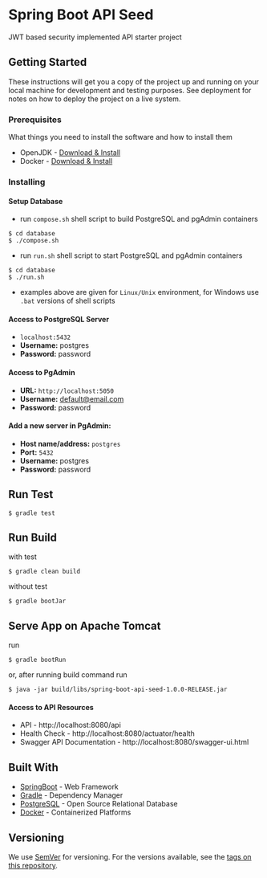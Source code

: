 # Spring Boot API Seed

JWT based security implemented API starter project

## Getting Started

These instructions will get you a copy of the project up and running on your local machine for development and testing purposes. See deployment for notes on how to deploy the project on a live system.

### Prerequisites

What things you need to install the software and how to install them

* OpenJDK - [Download & Install](https://openjdk.java.net/install/)
* Docker - [Download & Install](https://www.docker.com/get-started)

### Installing

#### Setup Database
* run `compose.sh` shell script to build PostgreSQL and pgAdmin containers

```
$ cd database
$ ./compose.sh
```

* run `run.sh` shell script to start PostgreSQL and pgAdmin containers

```
$ cd database
$ ./run.sh
```

- examples above are given for `Linux/Unix` environment, for Windows use `.bat` versions of shell scripts

#### Access to PostgreSQL Server
* `localhost:5432`
* **Username:** postgres
* **Password:** password

#### Access to PgAdmin
* **URL:** `http://localhost:5050`
* **Username:** default@email.com
* **Password:** password

#### Add a new server in PgAdmin:
* **Host name/address:** `postgres`
* **Port:** `5432`
* **Username:** postgres
* **Password:** password

## Run Test

```
$ gradle test
```

## Run Build

with test
```
$ gradle clean build
```

without test
```
$ gradle bootJar
```

## Serve App on Apache Tomcat

run
```
$ gradle bootRun
```

or, after running build command run

```
$ java -jar build/libs/spring-boot-api-seed-1.0.0-RELEASE.jar
```

#### Access to API Resources
* API - http://localhost:8080/api
* Health Check - http://localhost:8080/actuator/health
* Swagger API Documentation - http://localhost:8080/swagger-ui.html

## Built With

* [SpringBoot](https://spring.io/projects/spring-boot) - Web Framework
* [Gradle](https://gradle.org/) - Dependency Manager
* [PostgreSQL](https://www.postgresql.org/) - Open Source Relational Database
* [Docker](https://www.docker.com/) - Containerized Platforms

## Versioning

We use [SemVer](http://semver.org/) for versioning. For the versions available, see the [tags on this repository](https://github.com/saygiselim/spring-boot-api-seed/tags). 
